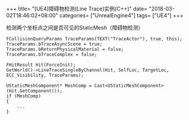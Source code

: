 +++
title= "[UE4]障碍物检测(Line Trace)实例(C++)"
date= "2018-03-02T18:46:02+08:00"
categories= ["UnrealEngine4"]
tags= ["UE4"]
+++

检测两个坐标点之间是否可见的StaticMesh（障碍物检测）

    FCollisionQueryParams TraceParams(TEXT("TraceActor"), true, this);
    TraceParams.bTraceAsyncScene = true;
    TraceParams.bReturnPhysicalMaterial = false;
    TraceParams.bTraceComplex = false;

    FHitResult Hit(ForceInit);
    GetWorld()->LineTraceSingleByChannel(Hit, SelfLoc, TargetLoc, ECC_Visibility, TraceParams);

    UStaticMeshComponent* MeshComp = Cast<UStaticMeshComponent>(Hit.GetComponent());
    if (MeshComp)
    {
        ...
    }
    